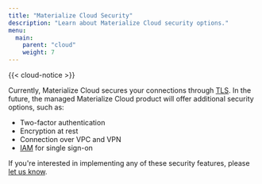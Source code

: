 ```yaml
---
title: "Materialize Cloud Security"
description: "Learn about Materialize Cloud security options."
menu:
  main:
    parent: "cloud"
    weight: 7
---
```


{{< cloud-notice >}}

Currently, Materialize Cloud secures your connections through [TLS](https://en.wikipedia.org/wiki/Transport_Layer_Security). In the future, the managed Materialize Cloud product will offer additional security options, such as:

* Two-factor authentication
* Encryption at rest
* Connection over VPC and VPN
* [IAM](https://aws.amazon.com/iam/) for single sign-on

If you're interested in implementing any of these security features, please [let us know](../support).

<!-- Are all of these managed, or will some of them be available to the free product? -->
